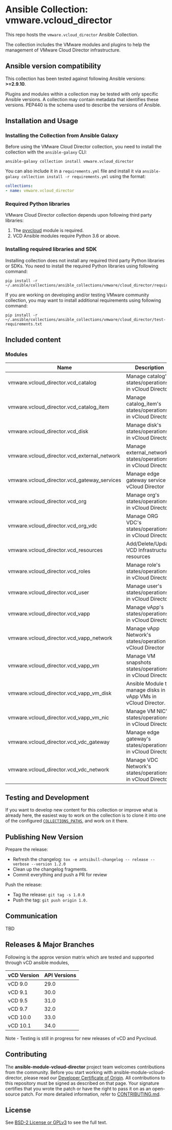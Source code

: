 # Ansible Collection: vmware.vcloud_director

This repo hosts the `vmware.vcloud_director` Ansible Collection.

The collection includes the VMware modules and plugins to help the management of VMware Cloud Director infrastructure.

<!--start requires_ansible-->
## Ansible version compatibility

This collection has been tested against following Ansible versions: **>=2.9.10**.

Plugins and modules within a collection may be tested with only specific Ansible versions.
A collection may contain metadata that identifies these versions.
PEP440 is the schema used to describe the versions of Ansible.
<!--end requires_ansible-->

## Installation and Usage

### Installing the Collection from Ansible Galaxy

Before using the VMware Cloud Director collection, you need to install the collection with the `ansible-galaxy` CLI:

    ansible-galaxy collection install vmware.vcloud_director

You can also include it in a `requirements.yml` file and install it via `ansible-galaxy collection install -r requirements.yml` using the format:

```yaml
collections:
- name: vmware.vcloud_director
```

### Required Python libraries

VMware Cloud Director collection depends upon following third party libraries:

1. The [pyvcloud](https://github.com/vmware/pyvcloud) module is required.
2. VCD Ansible modules require Python 3.6 or above.

### Installing required libraries and SDK

Installing collection does not install any required third party Python libraries or SDKs. You need to install the required Python libraries using following command:

    pip install -r ~/.ansible/collections/ansible_collections/vmware/cloud_director/requirements.txt

If you are working on developing and/or testing VMware community collection, you may want to install additional requirements using following command:

    pip install -r ~/.ansible/collections/ansible_collections/vmware/cloud_director/test-requirements.txt

## Included content

<!--start collection content-->
### Modules
Name | Description
--- | ---
vmware.vcloud_director.vcd_catalog|Manage catalog's states/operations in vCloud Director
vmware.vcloud_director.vcd_catalog_item|Manage catalog_item's states/operations in vCloud Director
vmware.vcloud_director.vcd_disk|Manage disk's states/operations in vCloud Director
vmware.vcloud_director.vcd_external_network|Manage external_network's states/operations in vCloud Director
vmware.vcloud_director.vcd_gateway_services|Manage edge gateway service in vCloud Director
vmware.vcloud_director.vcd_org|Manage org's states/operations in vCloud Director
vmware.vcloud_director.vcd_org_vdc|Manage ORG VDC's states/operations in vCloud Director
vmware.vcloud_director.vcd_resources|Add/Delete/Update VCD Infrastructure resources
vmware.vcloud_director.vcd_roles|Manage role's states/operations in vCloud Director
vmware.vcloud_director.vcd_user|Manage user's states/operations in vCloud Director
vmware.vcloud_director.vcd_vapp|Manage vApp's states/operations in vCloud Director
vmware.vcloud_director.vcd_vapp_network|Manage vApp Network's states/operation in vCloud Director
vmware.vcloud_director.vcd_vapp_vm|Manage VM snapshots states/operations in vCloud Director
vmware.vcloud_director.vcd_vapp_vm_disk|Ansible Module to manage disks in vApp VMs in vCloud Director.
vmware.vcloud_director.vcd_vapp_vm_nic|Manage VM NIC's states/operations in vCloud Director
vmware.vcloud_director.vcd_vdc_gateway|Manage edge gateway's states/operations in vCloud Director
vmware.vcloud_director.vcd_vdc_network|Manage VDC Network's states/operations in vCloud Director

<!--end collection content-->

## Testing and Development

If you want to develop new content for this collection or improve what is already here, the easiest way to work on the collection is to clone it into one of the configured [`COLLECTIONS_PATHS`](https://docs.ansible.com/ansible/latest/reference_appendices/config.html#collections-paths), and work on it there.


## Publishing New Version

Prepare the release:
- Refresh the changelog: `tox -e antsibull-changelog -- release --verbose --version 1.2.0`
- Clean up the changelog fragments.
- Commit everything and push a PR for review

Push the release:
- Tag the release: `git tag -s 1.0.0`
- Push the tag: `git push origin 1.0.`

## Communication

TBD

## Releases & Major Branches

Following is the approx version matrix which are tested and supported through vCD ansible modules,

| vCD Version    |  API Versions       |
| -------------  | -------------       |
| vCD 9.0        | 29.0 			   |
| vCD 9.1        | 30.0				   |
| vCD 9.5        | 31.0                |
| vCD 9.7        | 32.0 		       |
| vCD 10.0       | 33.0                |
| vCD 10.1       | 34.0                |

Note - Testing is still in progress for new releases of vCD and Pyvcloud.

## Contributing

The **ansible-module-vcloud-director** project team welcomes contributions from the community. Before you start working with ansible-module-vcloud-director, please read our [Developer Certificate of Origin](https://cla.vmware.com/dco).
All contributions to this repository must be signed as described on that page. Your signature certifies that you wrote the patch or have the right to pass it on as an open-source patch. For more detailed information, refer to [CONTRIBUTING.md](CONTRIBUTING.md).

## License

See [BSD-2 License or GPLv3](LICENSE.txt) to see the full text.
